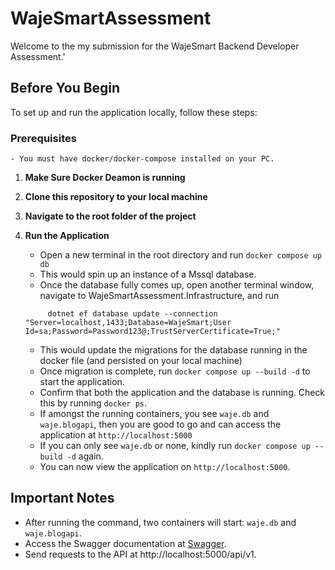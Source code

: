 # WajeSmartAssessment

Welcome to the my submission for the WajeSmart Backend Developer Assessment.'

## Before You Begin

To set up and run the application locally, follow these steps:

### Prerequisites

    - You must have docker/docker-compose installed on your PC.

1. **Make Sure Docker Deamon is running**

2. **Clone this repository to your local machine**

3. **Navigate to the root folder of the project**

4. **Run the Application**
   - Open a new terminal in the root directory and run `docker compose up db`
   - This would spin up an instance of a Mssql database.
   - Once the database fully comes up, open another terminal window, navigate to WajeSmartAssessment.Infrastructure, and run
   ```
        dotnet ef database update --connection "Server=localhost,1433;Database=WajeSmart;User Id=sa;Password=Password123@;TrustServerCertificate=True;"
   ```
   - This would update the migrations for the database running in the docker file (and persisted on your local machine)
   - Once migration is complete, run `docker compose up --build -d` to start the application.
   - Confirm that both the application and the database is running. Check this by running `docker ps`.
   - If amongst the running containers, you see `waje.db` and `waje.blogapi`, then you are good to go and can access the application at `http://localhost:5000`
   - If you can only see `waje.db` or none, kindly run `docker compose up --build -d` again.
   - You can now view the application on `http://localhost:5000`.

## Important Notes

- After running the command, two containers will start: `waje.db` and `waje.blogapi`.
- Access the Swagger documentation at [Swagger](http://localhost:5000/swagger/index.html).
- Send requests to the API at http://localhost:5000/api/v1.
